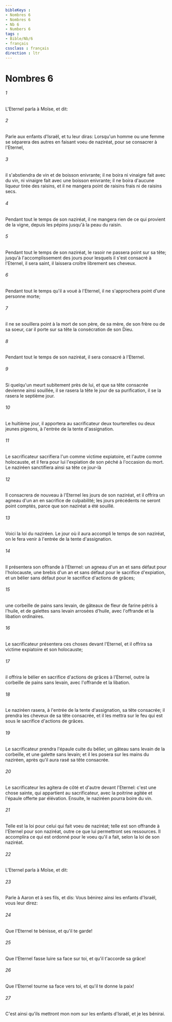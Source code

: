 ```yaml
---
bibleKeys : 
- Nombres 6
- Nombres 6
- Nb 6
- Numbers 6
tags : 
- Bible/Nb/6
- français
cssclass : français
direction : ltr
---
```


# Nombres 6

###### 1
L'Eternel parla à Moïse, et dit:
###### 2
Parle aux enfants d'Israël, et tu leur diras: Lorsqu'un homme ou une femme se séparera des autres en faisant voeu de naziréat, pour se consacrer à l'Eternel,
###### 3
il s'abstiendra de vin et de boisson enivrante; il ne boira ni vinaigre fait avec du vin, ni vinaigre fait avec une boisson enivrante; il ne boira d'aucune liqueur tirée des raisins, et il ne mangera point de raisins frais ni de raisins secs.
###### 4
Pendant tout le temps de son naziréat, il ne mangera rien de ce qui provient de la vigne, depuis les pépins jusqu'à la peau du raisin.
###### 5
Pendant tout le temps de son naziréat, le rasoir ne passera point sur sa tête; jusqu'à l'accomplissement des jours pour lesquels il s'est consacré à l'Eternel, il sera saint, il laissera croître librement ses cheveux.
###### 6
Pendant tout le temps qu'il a voué à l'Eternel, il ne s'approchera point d'une personne morte;
###### 7
il ne se souillera point à la mort de son père, de sa mère, de son frère ou de sa soeur, car il porte sur sa tête la consécration de son Dieu.
###### 8
Pendant tout le temps de son naziréat, il sera consacré à l'Eternel.
###### 9
Si quelqu'un meurt subitement près de lui, et que sa tête consacrée devienne ainsi souillée, il se rasera la tête le jour de sa purification, il se la rasera le septième jour.
###### 10
Le huitième jour, il apportera au sacrificateur deux tourterelles ou deux jeunes pigeons, à l'entrée de la tente d'assignation.
###### 11
Le sacrificateur sacrifiera l'un comme victime expiatoire, et l'autre comme holocauste, et il fera pour lui l'expiation de son péché à l'occasion du mort. Le naziréen sanctifiera ainsi sa tête ce jour-là
###### 12
Il consacrera de nouveau à l'Eternel les jours de son naziréat, et il offrira un agneau d'un an en sacrifice de culpabilité; les jours précédents ne seront point comptés, parce que son naziréat a été souillé.
###### 13
Voici la loi du naziréen. Le jour où il aura accompli le temps de son naziréat, on le fera venir à l'entrée de la tente d'assignation.
###### 14
Il présentera son offrande à l'Eternel: un agneau d'un an et sans défaut pour l'holocauste, une brebis d'un an et sans défaut pour le sacrifice d'expiation, et un bélier sans défaut pour le sacrifice d'actions de grâces;
###### 15
une corbeille de pains sans levain, de gâteaux de fleur de farine pétris à l'huile, et de galettes sans levain arrosées d'huile, avec l'offrande et la libation ordinaires.
###### 16
Le sacrificateur présentera ces choses devant l'Eternel, et il offrira sa victime expiatoire et son holocauste;
###### 17
il offrira le bélier en sacrifice d'actions de grâces à l'Eternel, outre la corbeille de pains sans levain, avec l'offrande et la libation.
###### 18
Le naziréen rasera, à l'entrée de la tente d'assignation, sa tête consacrée; il prendra les cheveux de sa tête consacrée, et il les mettra sur le feu qui est sous le sacrifice d'actions de grâces.
###### 19
Le sacrificateur prendra l'épaule cuite du bélier, un gâteau sans levain de la corbeille, et une galette sans levain; et il les posera sur les mains du naziréen, après qu'il aura rasé sa tête consacrée.
###### 20
Le sacrificateur les agitera de côté et d'autre devant l'Eternel: c'est une chose sainte, qui appartient au sacrificateur, avec la poitrine agitée et l'épaule offerte par élévation. Ensuite, le naziréen pourra boire du vin.
###### 21
Telle est la loi pour celui qui fait voeu de naziréat; telle est son offrande à l'Eternel pour son naziréat, outre ce que lui permettront ses ressources. Il accomplira ce qui est ordonné pour le voeu qu'il a fait, selon la loi de son naziréat.
###### 22
L'Eternel parla à Moïse, et dit:
###### 23
Parle à Aaron et à ses fils, et dis: Vous bénirez ainsi les enfants d'Israël, vous leur direz:
###### 24
Que l'Eternel te bénisse, et qu'il te garde!
###### 25
Que l'Eternel fasse luire sa face sur toi, et qu'il t'accorde sa grâce!
###### 26
Que l'Eternel tourne sa face vers toi, et qu'il te donne la paix!
###### 27
C'est ainsi qu'ils mettront mon nom sur les enfants d'Israël, et je les bénirai.
